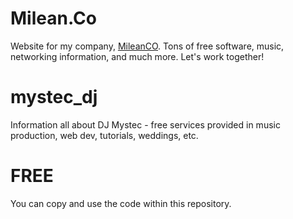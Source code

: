 # Milean.Co
Website for my company, [MileanCO](http://milean.co). Tons of free software, music, networking information, and much more. Let's work together!

# mystec_dj
Information all about DJ Mystec - free services provided in music production, web dev, tutorials, weddings, etc.


# FREE
You can copy and use the code within this repository.
